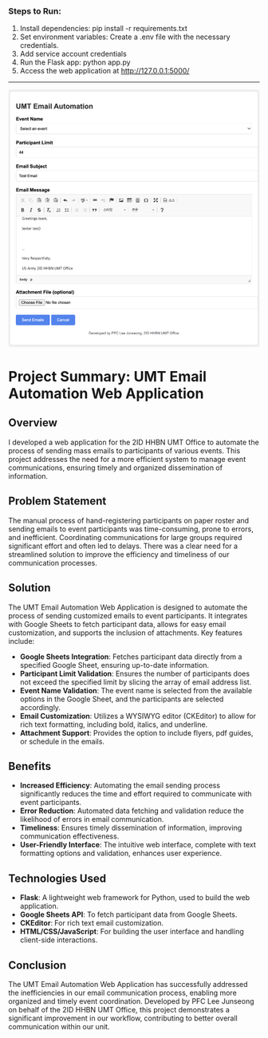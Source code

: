 ### Steps to Run:
1. Install dependencies: pip install -r requirements.txt
2. Set environment variables: Create a .env file with the necessary credentials.
3. Add service account credentials
4. Run the Flask app: python app.py
5. Access the web application at http://127.0.0.1:5000/
-----
![screenshot](screenshot.png)
# Project Summary: UMT Email Automation Web Application

## Overview
I developed a web application for the 2ID HHBN UMT Office to automate the process of sending mass emails to participants of various events. This project addresses the need for a more efficient system to manage event communications, ensuring timely and organized dissemination of information.

## Problem Statement
The manual process of hand-registering participants on paper roster and sending emails to event participants was time-consuming, prone to errors, and inefficient. Coordinating communications for large groups required significant effort and often led to delays. There was a clear need for a streamlined solution to improve the efficiency and timeliness of our communication processes.

## Solution
The UMT Email Automation Web Application is designed to automate the process of sending customized emails to event participants. It integrates with Google Sheets to fetch participant data, allows for easy email customization, and supports the inclusion of attachments. Key features include:

- **Google Sheets Integration**: Fetches participant data directly from a specified Google Sheet, ensuring up-to-date information.
- **Participant Limit Validation**: Ensures the number of participants does not exceed the specified limit by slicing the array of email address list.
- **Event Name Validation**: The event name is selected from the available options in the Google Sheet, and the participants are selected accordingly.
- **Email Customization**: Utilizes a WYSIWYG editor (CKEditor) to allow for rich text formatting, including bold, italics, and underline.
- **Attachment Support**: Provides the option to include flyers, pdf guides, or schedule in the emails.

## Benefits
- **Increased Efficiency**: Automating the email sending process significantly reduces the time and effort required to communicate with event participants.
- **Error Reduction**: Automated data fetching and validation reduce the likelihood of errors in email communication.
- **Timeliness**: Ensures timely dissemination of information, improving communication effectiveness.
- **User-Friendly Interface**: The intuitive web interface, complete with text formatting options and validation, enhances user experience.

## Technologies Used
- **Flask**: A lightweight web framework for Python, used to build the web application.
- **Google Sheets API**: To fetch participant data from Google Sheets.
- **CKEditor**: For rich text email customization.
- **HTML/CSS/JavaScript**: For building the user interface and handling client-side interactions.

## Conclusion
The UMT Email Automation Web Application has successfully addressed the inefficiencies in our email communication process, enabling more organized and timely event coordination. Developed by PFC Lee Junseong on behalf of the 2ID HHBN UMT Office, this project demonstrates a significant improvement in our workflow, contributing to better overall communication within our unit.
